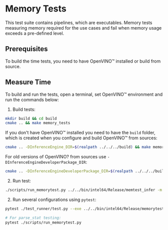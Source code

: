# Memory Tests

This test suite contains pipelines, which are executables. 
Memory tests measuring memory required for the use cases and fail when memory
usage exceeds a pre-defined level.

## Prerequisites

To build the time tests, you need to have OpenVINO™ installed or build from source.

## Measure Time

To build and run the tests, open a terminal, set OpenVINO™ environment and run
the commands below:

1. Build tests:
``` bash
mkdir build && cd build
cmake .. && make memory_tests
```

If you don't have OpenVINO™ installed you need to have the `build` folder, which
is created when you configure and build OpenVINO™ from sources:

``` bash
cmake .. -DInferenceEngine_DIR=$(realpath ../../../build) && make memory_tests
```
For old versions of OpenVINO? from sources use `-DInferenceEngineDeveloperPackage_DIR`:
``` bash
cmake .. -DInferenceEngineDeveloperPackage_DIR=$(realpath ../../../build) && make memory_tests
```

2. Run test:
``` bash
./scripts/run_memorytest.py ../../bin/intel64/Release/memtest_infer -m model.xml -d CPU
```

2. Run several configurations using `pytest`:
``` bash
pytest ./test_runner/test.py --exe ../../bin/intel64/Release/memorytest_infer

# For parse_stat testing:
pytest ./scripts/run_memorytest.py
```
